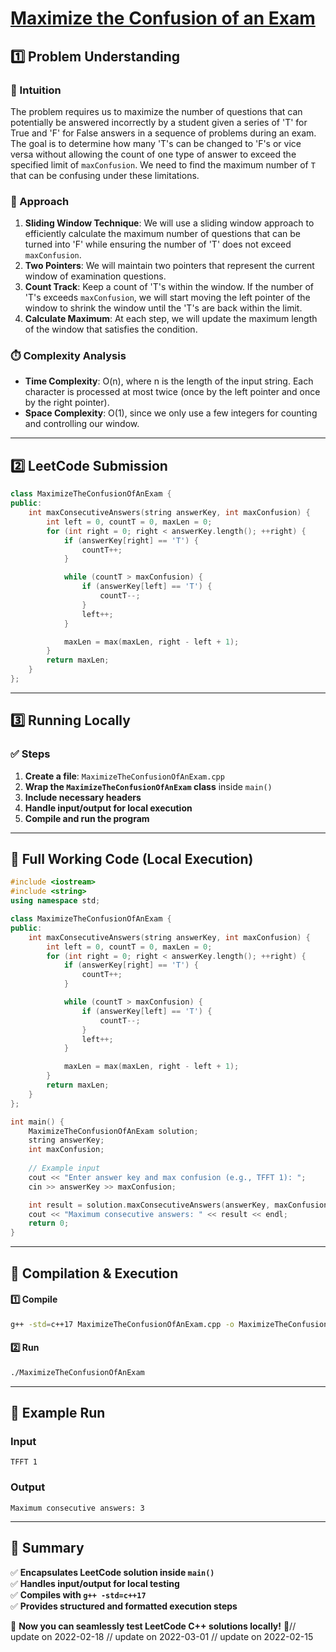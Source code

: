 # **[Maximize the Confusion of an Exam](https://leetcode.com/problems/maximize-the-confusion-of-an-exam/description/)**  

## **1️⃣ Problem Understanding**  
### **📌 Intuition**  
The problem requires us to maximize the number of questions that can potentially be answered incorrectly by a student given a series of 'T' for True and 'F' for False answers in a sequence of problems during an exam. The goal is to determine how many 'T's can be changed to 'F's or vice versa without allowing the count of one type of answer to exceed the specified limit of `maxConfusion`. We need to find the maximum number of `T` that can be confusing under these limitations.

### **🚀 Approach**  
1. **Sliding Window Technique**: We will use a sliding window approach to efficiently calculate the maximum number of questions that can be turned into 'F' while ensuring the number of 'T' does not exceed `maxConfusion`.
2. **Two Pointers**: We will maintain two pointers that represent the current window of examination questions.
3. **Count Track**: Keep a count of 'T's within the window. If the number of 'T's exceeds `maxConfusion`, we will start moving the left pointer of the window to shrink the window until the 'T's are back within the limit.
4. **Calculate Maximum**: At each step, we will update the maximum length of the window that satisfies the condition.

### **⏱️ Complexity Analysis**  
- **Time Complexity**: O(n), where n is the length of the input string. Each character is processed at most twice (once by the left pointer and once by the right pointer).
- **Space Complexity**: O(1), since we only use a few integers for counting and controlling our window.

---  

## **2️⃣ LeetCode Submission**  
```cpp
class MaximizeTheConfusionOfAnExam {
public:
    int maxConsecutiveAnswers(string answerKey, int maxConfusion) {
        int left = 0, countT = 0, maxLen = 0;
        for (int right = 0; right < answerKey.length(); ++right) {
            if (answerKey[right] == 'T') {
                countT++;
            }

            while (countT > maxConfusion) {
                if (answerKey[left] == 'T') {
                    countT--;
                }
                left++;
            }

            maxLen = max(maxLen, right - left + 1);
        }
        return maxLen;
    }
};
```  

---  

## **3️⃣ Running Locally**  
### **✅ Steps**  
1. **Create a file**: `MaximizeTheConfusionOfAnExam.cpp`  
2. **Wrap the `MaximizeTheConfusionOfAnExam` class** inside `main()`  
3. **Include necessary headers**  
4. **Handle input/output for local execution**  
5. **Compile and run the program**  

---  

## **📝 Full Working Code (Local Execution)**  
```cpp
#include <iostream>
#include <string>
using namespace std;

class MaximizeTheConfusionOfAnExam {
public:
    int maxConsecutiveAnswers(string answerKey, int maxConfusion) {
        int left = 0, countT = 0, maxLen = 0;
        for (int right = 0; right < answerKey.length(); ++right) {
            if (answerKey[right] == 'T') {
                countT++;
            }

            while (countT > maxConfusion) {
                if (answerKey[left] == 'T') {
                    countT--;
                }
                left++;
            }

            maxLen = max(maxLen, right - left + 1);
        }
        return maxLen;
    }
};

int main() {
    MaximizeTheConfusionOfAnExam solution;
    string answerKey;
    int maxConfusion;
    
    // Example input
    cout << "Enter answer key and max confusion (e.g., TFFT 1): ";
    cin >> answerKey >> maxConfusion;

    int result = solution.maxConsecutiveAnswers(answerKey, maxConfusion);
    cout << "Maximum consecutive answers: " << result << endl;
    return 0;
}
```  

---  

## **🔧 Compilation & Execution**  
#### **1️⃣ Compile**  
```bash
g++ -std=c++17 MaximizeTheConfusionOfAnExam.cpp -o MaximizeTheConfusionOfAnExam
```  

#### **2️⃣ Run**  
```bash
./MaximizeTheConfusionOfAnExam
```  

---  

## **🎯 Example Run**  
### **Input**  
```
TFFT 1
```  
### **Output**  
```
Maximum consecutive answers: 3
```  

---  

## **📌 Summary**  
✅ **Encapsulates LeetCode solution inside `main()`**  
✅ **Handles input/output for local testing**  
✅ **Compiles with `g++ -std=c++17`**  
✅ **Provides structured and formatted execution steps**  

🚀 **Now you can seamlessly test LeetCode C++ solutions locally!** 🚀// update on 2022-02-18
// update on 2022-03-01
// update on 2022-02-15
